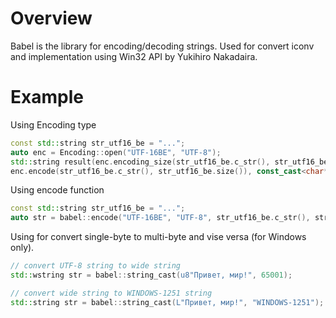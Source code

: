# Overview

Babel is the library for encoding/decoding strings. Used for convert iconv and implementation using Win32 API by Yukihiro Nakadaira.

# Example

Using Encoding type

```c++
const std::string str_utf16_be = "...";
auto enc = Encoding::open("UTF-16BE", "UTF-8");
std::string result(enc.encoding_size(str_utf16_be.c_str(), str_utf16_be.size()), 0);
enc.encode(str_utf16_be.c_str(), str_utf16_be.size()), const_cast<char*>(result.data()), result.size());
```

Using encode function

```c++
const std::string str_utf16_be = "...";
auto str = babel::encode("UTF-16BE", "UTF-8", str_utf16_be.c_str(), str_utf16_be.size());
```

Using for convert single-byte to multi-byte and vise versa (for Windows only).

```c++
// convert UTF-8 string to wide string
std::wstring str = babel::string_cast(u8"Привет, мир!", 65001);

// convert wide string to WINDOWS-1251 string
std::string str = babel::string_cast(L"Привет, мир!", "WINDOWS-1251");
```
